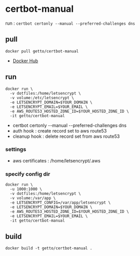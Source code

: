 # certbot-manual

run : `certbot certonly --manual --preferred-challenges dns`

## pull

```
docker pull getto/certbot-manual
```

* [Docker Hub](https://hub.docker.com/r/getto/certbot-manual)

## run

```
docker run \
  -v dotfiles:/home/letsencrypt \
  -v volume:/etc/letsencrypt \
  -e LETSENCRYPT_DOMAIN=$YOUR_DOMAIN \
  -e LETSENCRYPT_EMAIL=$YOUR_EMAIL \
  -e AWS_ROUTE53_HOSTED_ZONE_ID=$YOUR_HOSTED_ZONE_ID \
  -it getto/certbot-manual
```

* certbot certonly --manual --preferred-challenges dns
* auth hook : create record set to aws route53
* cleanup hook : delete record set from aws route53

### settings

* aws certificates : /home/letsencrypt/.aws

### specify config dir

```
docker run \
  -u 1000:1000 \
  -v dotfiles:/home/letsencrypt \
  -v volume:/var/app \
  -e LETSENCRYPT_CONFIG=/var/app/letsencrypt \
  -e LETSENCRYPT_DOMAIN=$YOUR_DOMAIN \
  -e AWS_ROUTE53_HOSTED_ZONE_ID=$YOUR_HOSTED_ZONE_ID \
  -e LETSENCRYPT_EMAIL=$YOUR_EMAIL \
  -it getto/certbot-manual
```

## build

```
docker build -t getto/certbot-manual .
```
